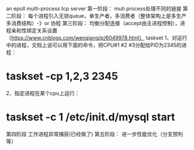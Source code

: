 an epoll multi-process tcp server
第一阶段：
muti process处理不同的链接
第二阶段：
每个进程引入无锁queue，单生产者，多消费者（整体架构上是多生产多消费结构）-》or 协程
第三阶段：
均衡分配连接（accept由主进程控制），进程亲和性绑定关系设置（https://www.cnblogs.com/wenqiang/p/6049978.html） taskset
1、对运行中的进程，文档上说可以用下面的命令，把CPU#1 #2 #3分配给PID为2345的进程：
# taskset -cp 1,2,3 2345
2、指定进程在某个cpu上运行：
# taskset -c 1 /etc/init.d/mysql start
第四阶段
工作进程异常捕获(已经做了)
第五阶段：
进一步性能优化（分支预判等）
